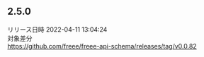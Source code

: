 ## 2.5.0
リリース日時 2022-04-11 13:04:24  
対象差分  
https://github.com/freee/freee-api-schema/releases/tag/v0.0.82

